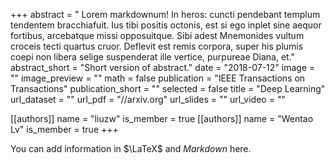 +++
abstract = " Lorem markdownum! In heros: cuncti pendebant templum tendentem bracchiafuit. Ius tibi positis octonis, est si ego inplet sine aequor fortibus, arcebatque missi opposuitque. Sibi adest Mnemonides vultum croceis tecti quartus cruor. Deflevit est remis corpora, super his plumis coepi non libera selige suspenderat ille vertice, purpureae Diana, et."
abstract_short = "Short version of abstract."
date = "2018-07-12"
image = ""
image_preview = ""
math = false
publication = "IEEE Transactions on Transactions"
publication_short = ""
selected = false
title = "Deep Learning"
url_dataset = ""
url_pdf = "//arxiv.org"
url_slides = ""
url_video = ""

[[authors]]
    name = "liuzw"
    is_member = true
[[authors]]
    name = "Wentao Lv"
    is_member = true
+++


You can add information in $\LaTeX$ and *Markdown* here.
